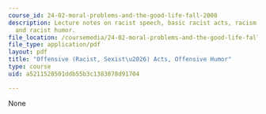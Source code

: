 ```yaml
---
course_id: 24-02-moral-problems-and-the-good-life-fall-2008
description: Lecture notes on racist speech, basic racist acts, racism and truth,
  and racist humor.
file_location: /coursemedia/24-02-moral-problems-and-the-good-life-fall-2008/a5211528501ddb55b3c1383078d91704_lec_18.pdf
file_type: application/pdf
layout: pdf
title: "Offensive (Racist, Sexist\u2026) Acts, Offensive Humor"
type: course
uid: a5211528501ddb55b3c1383078d91704

---
```

None
